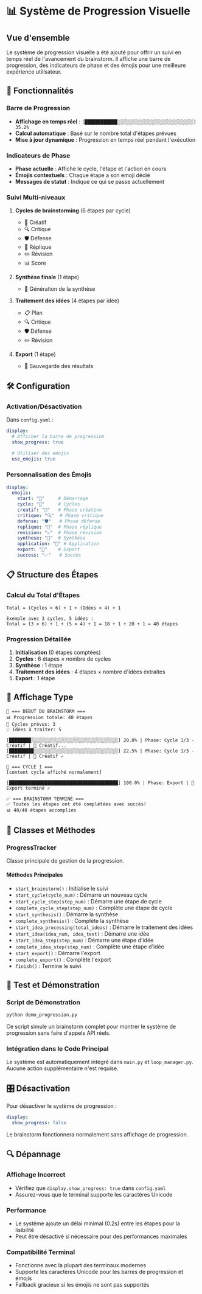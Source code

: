 # 📊 Système de Progression Visuelle

## Vue d'ensemble

Le système de progression visuelle a été ajouté pour offrir un suivi en temps réel de l'avancement du brainstorm. Il affiche une barre de progression, des indicateurs de phase et des émojis pour une meilleure expérience utilisateur.

## 🎯 Fonctionnalités

### Barre de Progression
- **Affichage en temps réel** : `[████████████░░░░░░░░░░░░░░░░░░░░░░░░░░░░] 35.2%`
- **Calcul automatique** : Basé sur le nombre total d'étapes prévues
- **Mise à jour dynamique** : Progression en temps réel pendant l'exécution

### Indicateurs de Phase
- **Phase actuelle** : Affiche le cycle, l'étape et l'action en cours
- **Émojis contextuels** : Chaque étape a son emoji dédié
- **Messages de statut** : Indique ce qui se passe actuellement

### Suivi Multi-niveaux
1. **Cycles de brainstorming** (6 étapes par cycle)
   - 🎨 Créatif
   - 🔍 Critique
   - 🛡️ Défense
   - 💬 Réplique
   - ✏️ Révision
   - 📊 Score

2. **Synthèse finale** (1 étape)
   - 🧠 Génération de la synthèse

3. **Traitement des idées** (4 étapes par idée)
   - 📋 Plan
   - 🔍 Critique
   - 🛡️ Défense
   - ✏️ Révision

4. **Export** (1 étape)
   - 💾 Sauvegarde des résultats

## 🛠️ Configuration

### Activation/Désactivation
Dans `config.yaml` :

```yaml
display:
  # Afficher la barre de progression
  show_progress: true
  
  # Utiliser des emojis
  use_emojis: true
```

### Personnalisation des Émojis
```yaml
display:
  emojis:
    start: "🚀"     # Démarrage
    cycle: "🔄"     # Cycles
    creatif: "🎨"   # Phase créative
    critique: "🔍"  # Phase critique
    defense: "🛡️"   # Phase défense
    replique: "💬"  # Phase réplique
    revision: "✏️"  # Phase révision
    synthese: "🧠"  # Synthèse
    application: "📌" # Application
    export: "💾"    # Export
    success: "✅"   # Succès
```

## 📋 Structure des Étapes

### Calcul du Total d'Étapes
```
Total = (Cycles × 6) + 1 + (Idées × 4) + 1

Exemple avec 3 cycles, 5 idées :
Total = (3 × 6) + 1 + (5 × 4) + 1 = 18 + 1 + 20 + 1 = 40 étapes
```

### Progression Détaillée
1. **Initialisation** (0 étapes comptées)
2. **Cycles** : 6 étapes × nombre de cycles
3. **Synthèse** : 1 étape
4. **Traitement des idées** : 4 étapes × nombre d'idées extraites
5. **Export** : 1 étape

## 🎨 Affichage Type

```
🚀 === DÉBUT DU BRAINSTORM ===
📊 Progression totale: 40 étapes
🔄 Cycles prévus: 3
💡 Idées à traiter: 5

[████████░░░░░░░░░░░░░░░░░░░░░░░░░░░░░░░░] 20.0% | Phase: Cycle 1/3 - Créatif | 🎨 Créatif...
[█████████░░░░░░░░░░░░░░░░░░░░░░░░░░░░░░░] 22.5% | Phase: Cycle 1/3 - Créatif | 🎨 Créatif ✓

🔄 === CYCLE 1 ===
[content cycle affiché normalement]

[████████████████████████████████████████] 100.0% | Phase: Export | 💾 Export terminé ✓

✅ === BRAINSTORM TERMINÉ ===
✅ Toutes les étapes ont été complétées avec succès!
📊 40/40 étapes accomplies
```

## 🔧 Classes et Méthodes

### ProgressTracker
Classe principale de gestion de la progression.

#### Méthodes Principales
- `start_brainstorm()` : Initialise le suivi
- `start_cycle(cycle_num)` : Démarre un nouveau cycle
- `start_cycle_step(step_num)` : Démarre une étape de cycle
- `complete_cycle_step(step_num)` : Complète une étape de cycle
- `start_synthesis()` : Démarre la synthèse
- `complete_synthesis()` : Complète la synthèse
- `start_idea_processing(total_ideas)` : Démarre le traitement des idées
- `start_idea(idea_num, idea_text)` : Démarre une idée
- `start_idea_step(step_num)` : Démarre une étape d'idée
- `complete_idea_step(step_num)` : Complète une étape d'idée
- `start_export()` : Démarre l'export
- `complete_export()` : Complète l'export
- `finish()` : Termine le suivi

## 🧪 Test et Démonstration

### Script de Démonstration
```bash
python demo_progression.py
```

Ce script simule un brainstorm complet pour montrer le système de progression sans faire d'appels API réels.

### Intégration dans le Code Principal
Le système est automatiquement intégré dans `main.py` et `loop_manager.py`. Aucune action supplémentaire n'est requise.

## 🎛️ Désactivation
Pour désactiver le système de progression :

```yaml
display:
  show_progress: false
```

Le brainstorm fonctionnera normalement sans affichage de progression.

## 🔍 Dépannage

### Affichage Incorrect
- Vérifiez que `display.show_progress: true` dans `config.yaml`
- Assurez-vous que le terminal supporte les caractères Unicode

### Performance
- Le système ajoute un délai minimal (0.2s) entre les étapes pour la lisibilité
- Peut être désactivé si nécessaire pour des performances maximales

### Compatibilité Terminal
- Fonctionne avec la plupart des terminaux modernes
- Supporte les caractères Unicode pour les barres de progression et émojis
- Fallback gracieux si les émojis ne sont pas supportés 